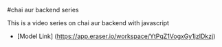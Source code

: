 #chai aur backend series

This is a video series on chai aur backend with javascript
- [Model Link] (https://app.eraser.io/workspace/YtPqZ1VogxGy1jzIDkzj)